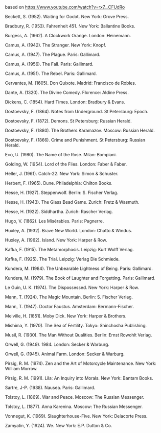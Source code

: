 based on https://www.youtube.com/watch?v=rx7__CFUdRo

Beckett, S. (1952). Waiting for Godot. New York: Grove Press. 

Bradbury, R. (1953). Fahrenheit 451. New York: Ballantine Books.

Burgess, A. (1962). A Clockwork Orange. London: Heinemann.

Camus, A. (1942). The Stranger. New York: Knopf. 

Camus, A. (1947). The Plague. Paris: Gallimard.

Camus, A. (1956). The Fall. Paris: Gallimard.

Camus, A. (1951). The Rebel. Paris: Gallimard. 

Cervantes, M. (1605). Don Quixote. Madrid: Francisco de Robles. 

Dante, A. (1320). The Divine Comedy. Florence: Aldine Press.

Dickens, C. (1854). Hard Times. London: Bradbury & Evans.

Dostoevsky, F. (1864). Notes from Underground. St Petersburg: Epoch. 

Dostoevsky, F. (1872). Demons. St Petersburg: Russian Herald.

Dostoevsky, F. (1880). The Brothers Karamazov. Moscow: Russian Herald. 

Dostoevsky, F. (1866). Crime and Punishment. St Petersburg: Russian Herald.

Eco, U. (1980). The Name of the Rose. Milan: Bompiani.

Golding, W. (1954). Lord of the Flies. London: Faber & Faber. 

Heller, J. (1961). Catch-22. New York: Simon & Schuster.

Herbert, F. (1965). Dune. Philadelphia: Chilton Books. 

Hesse, H. (1927). Steppenwolf. Berlin: S. Fischer Verlag.

Hesse, H. (1943). The Glass Bead Game. Zurich: Fretz & Wasmuth.

Hesse, H. (1922). Siddhartha. Zurich: Rascher Verlag. 

Hugo, V. (1862). Les Misérables. Paris: Pagnerre.

Huxley, A. (1932). Brave New World. London: Chatto & Windus.

Huxley, A. (1962). Island. New York: Harper & Row.

Kafka, F. (1915). The Metamorphosis. Leipzig: Kurt Wolff Verlag.

Kafka, F. (1925). The Trial. Leipzig: Verlag Die Schmiede. 

Kundera, M. (1984). The Unbearable Lightness of Being. Paris: Gallimard. 

Kundera, M. (1979). The Book of Laughter and Forgetting. Paris: Gallimard.

Le Guin, U. K. (1974). The Dispossessed. New York: Harper & Row.

Mann, T. (1924). The Magic Mountain. Berlin: S. Fischer Verlag. 

Mann, T. (1947). Doctor Faustus. Amsterdam: Bermann-Fischer. 

Melville, H. (1851). Moby Dick. New York: Harper & Brothers.

Mishima, Y. (1970). The Sea of Fertility. Tokyo: Shinchosha Publishing. 

Musil, R. (1930). The Man Without Qualities. Berlin: Ernst Rowohlt Verlag.

Orwell, G. (1949). 1984. London: Secker & Warburg.

Orwell, G. (1945). Animal Farm. London: Secker & Warburg.

Pirsig, R. M. (1974). Zen and the Art of Motorcycle Maintenance. New York: William Morrow. 

Pirsig, R. M. (1991). Lila: An Inquiry into Morals. New York: Bantam Books. 

Sartre, J-P. (1938). Nausea. Paris: Gallimard.

Tolstoy, L. (1869). War and Peace. Moscow: The Russian Messenger.   

Tolstoy, L. (1877). Anna Karenina. Moscow: The Russian Messenger.

Vonnegut, K. (1969). Slaughterhouse-Five. New York: Delacorte Press.

Zamyatin, Y. (1924). We. New York: E.P. Dutton & Co.